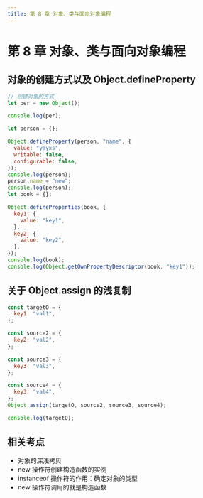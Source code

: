 ```yaml
---
title: 第 8 章 对象、类与面向对象编程
---
```


# 第 8 章 对象、类与面向对象编程

## 对象的创建方式以及 Object.defineProperty

```js
// 创建对象的方式
let per = new Object();

console.log(per);

let person = {};

Object.defineProperty(person, "name", {
  value: "yayxs",
  writable: false,
  configurable: false,
});
console.log(person);
person.name = "new";
console.log(person);
let book = {};

Object.defineProperties(book, {
  key1: {
    value: "key1",
  },
  key2: {
    value: "key2",
  },
});
console.log(book);
console.log(Object.getOwnPropertyDescriptor(book, "key1"));
```

## 关于 Object.assign 的浅复制

```js
const targetO = {
  key1: "val1",
};

const source2 = {
  key2: "val2",
};

const source3 = {
  key3: "val3",
};

const source4 = {
  key3: "val4",
};
Object.assign(targetO, source2, source3, source4);

console.log(targetO);
```

## 相关考点

- 对象的深浅拷贝
- new 操作符创建构造函数的实例
- instanceof 操作符的作用：确定对象的类型
- new 操作符调用的就是构造函数
